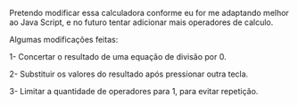 Pretendo modificar essa calculadora conforme eu for me adaptando melhor ao Java Script, e no futuro tentar adicionar mais operadores de calculo.

Algumas modificações feitas:

1- Concertar o resultado de uma equação de divisão por 0.

2- Substituir os valores do resultado após pressionar outra tecla.

3- Limitar a quantidade de operadores para 1, para evitar repetição.
